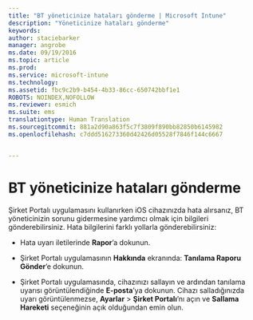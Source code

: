 ```yaml
---
title: "BT yöneticinize hataları gönderme | Microsoft Intune"
description: "Yöneticinize hataları gönderme"
keywords: 
author: staciebarker
manager: angrobe
ms.date: 09/19/2016
ms.topic: article
ms.prod: 
ms.service: microsoft-intune
ms.technology: 
ms.assetid: fbc9c2b9-b454-4b33-86cc-650742bbf1e1
ROBOTS: NOINDEX,NOFOLLOW
ms.reviewer: esmich
ms.suite: ems
translationtype: Human Translation
ms.sourcegitcommit: 881a2d90a863f5c7f3809f890bb82850b6145982
ms.openlocfilehash: c7ddd516273360d42426d05528f7846f144c6667


---
```



# BT yöneticinize hataları gönderme

Şirket Portalı uygulamasını kullanırken iOS cihazınızda hata alırsanız, BT yöneticinizin sorunu gidermesine yardımcı olmak için bilgileri gönderebilirsiniz. Hata bilgilerini farklı yollarla gönderebilirsiniz:

-   Hata uyarı iletilerinde **Rapor**’a dokunun.

-   Şirket Portalı uygulamasının **Hakkında** ekranında: **Tanılama Raporu Gönder**’e dokunun.

-   Şirket Portalı uygulamasında, cihazınızı sallayın ve ardından tanılama uyarısı görüntülendiğinde **E-posta**’ya dokunun. Cihazı salladığınızda uyarı görüntülenmezse, **Ayarlar** &gt; **Şirket Portalı**’nı açın ve **Sallama Hareketi** seçeneğinin açık olduğundan emin olun.



<!--HONumber=Oct16_HO2-->


